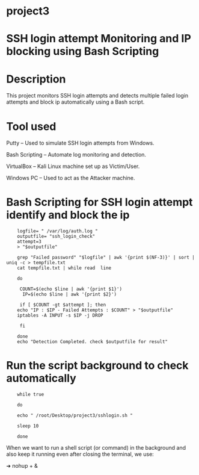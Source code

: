 # project3
# SSH login attempt Monitoring and IP blocking using Bash Scripting
# Description
This project monitors SSH login attempts and detects multiple failed login attempts and block ip automatically using a Bash script.

# Tool used
Putty – Used to simulate SSH login attempts from Windows.

Bash Scripting – Automate log monitoring and detection.

VirtualBox – Kali Linux machine set up as Victim/User.

Windows PC – Used to act as the Attacker machine.

# Bash Scripting for SSH login attempt identify and block the ip
        logfile= " /var/log/auth.log "
        outputfile= "ssh_login_check"
        attempt=3
        > "$outputfile"
       
        grep "Failed password" "$logfile" | awk '{print $(NF-3)}' | sort | uniq -c > tempfile.txt
        cat tempfile.txt | while read  line
        
        do
        
         COUNT=$(echo $line | awk '{print $1}')
          IP=$(echo $line | awk '{print $2}')

         if [ $COUNT -gt $attempt ]; then
        echo "IP : $IP - Failed Attempts : $COUNT" > "$outputfile"
        iptables -A INPUT -s $IP -j DROP
         
         fi
         
        done 
        echo "Detection Completed. check $outputfile for result"
# Run the script background to check automatically 
        while true
        
        do 

        echo " /root/Desktop/project3/sshlogin.sh "

        sleep 10

        done
When we want to run a shell script (or command) in the background and also keep it running even after closing the terminal, we use:

➔ nohup + &
